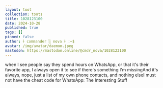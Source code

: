 ```yaml
---
layout: toot
collection: toots
title: 1028123100
date: 2024-10-28
published: true
tags: []
pinned: false
author: ⸸ commander ░ nova ⸸ :~$
avatar: /img/avatar/daemon.jpeg
mastodon: https://mastodon.online/@cmdr_nova/1028123100
---
```


when I see people say they spend hours on WhatsApp, or that it's their favorite app, I always open it to see if there's something I'm missingAnd it's always, nope, just a list of my own phone contacts, and nothing elseI must not have the cheat code for WhatsApp: The Interesting Stuff
